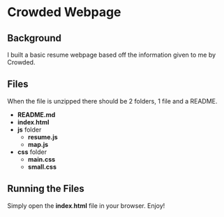 # Crowded Webpage

## Background

I built a basic resume webpage based off the information given to me by Crowded.

## Files

When the file is unzipped there should be 2 folders, 1 file and a README. 
* **README.md**
* **index**.**html**
* **js** folder
    * **resume.js**
    * **map.js**
* **css** folder
    * **main.css**
    * **small.css**


## Running the Files

Simply open the **index**.**html** file in your browser. Enjoy!